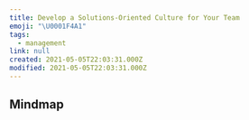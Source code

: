 ```yaml
---
title: Develop a Solutions-Oriented Culture for Your Team
emoji: "\U0001F4A1"
tags:
  - management
link: null
created: 2021-05-05T22:03:31.000Z
modified: 2021-05-05T22:03:31.000Z
---
```


## Mindmap

<iframe height='600' style='width: 100%;' scrolling='no' title='mindmap' src='' frameborder='no' allowtransparency='true' allowfullscreen='true' />

## Tip

When presented with new initiatives, some teams are really good at spotting potential problems. They readily ask tough questions and point out possible risks. But a team overly focused on finding problems, rather than solving them, can be detrimental to morale and productivity. So how do you change your team’s culture to become more solutions oriented? Here are a few dos and don’ts:

Do:

- Practice what you preach. Role model the problem-solving behavior and attitude you’d like to see in your team.
- Identify a trigger word to remind team members to focus on solutions. That way, when conversations veer off course, colleagues can help get it back on track.
- Reflect on how you can create an environment that allows for both creativity and critical thinking.

Don’t:

- Ignore or discount resistance to an obstacle. Instead, explore possible solutions by asking questions.
- Go it alone. Invite a consultant or a member of a different department to attend a team meeting. They might spark new strands of conversation.
- Be stingy with compliments. Publicly acknowledging team members’ creative thinking helps increase the sense that norms are shifting.

## Translations

<details>
   <summary>🇨🇳 为您的团队培养一种以解决方案为导向的文化</summary>

有些团队在提出新计划时确实擅长于发现潜在问题。他们很容易提出尖锐的问题，指出可能存在的风险。但是，如果一个团队过于专注发现问题而忽视解决问题，就会降低士气和工作效率。因此，你如何改变你的团队文化，使其更加面向解决方案呢? 这里油几点需要注意:

实施:

- 以身作则。在解决问题时，展现你希望在团队中看到的行为和态度。
- 确定一个触发词，以提醒团队成员关注解决方案。 这样一来，当谈话偏离了轨道，同事们可以让谈话回到正轨。
- 思考如何创造一个既有创造性又有批判性思维的环境。

拒绝:

- 忽视或减少对障碍的抵抗力。相反，通过提问来寻找可能的解决方法。
- 单干。邀请一位顾问或其他部门的成员参加团队会议。 他们可能会引发新的对话
- 吝啬赞美。 对团队成员的创造性思维的公开认可有助于增强规范变化感。

</details>
